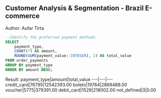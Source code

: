 ## Customer Analysis & Segmentation - Brazil E-commerce
Author: Aufar Tirta

```sql
--Identify the preferred payment methods
SELECT
	payment_type,
	COUNT(*) AS amount,
	ROUND(SUM(payment_value::INTEGER), 2) AS total_value
FROM order_payments
GROUP BY payment_type
ORDER BY amount DESC; 
```
Result:
payment_type|amount|total_value
---|---|---
credit_card|76795|12542393.00
boleto|19784|2869488.00
voucher|5775|379391.00
debit_card|1529|218002.00
not_defined|3|0.00
